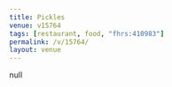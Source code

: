 ```yaml
---
title: Pickles
venue: v15764
tags: [restaurant, food, "fhrs:410983"]
permalink: /v/15764/
layout: venue
---
```

null